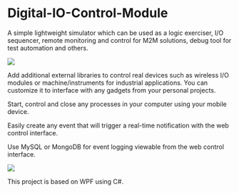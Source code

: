 # Digital-IO-Control-Module


A simple lightweight simulator which can be used as a logic exerciser, I/O sequencer, remote monitoring and control for M2M solutions, debug tool for test automation and others.

[](https://github.com/EdoLabWorks/xedo-imgs/blob/master/BlueIOModule.png)
![](https://github.com/EdoLabWorks/ximgs/blob/master/newIOmodule.png)

Add additional external libraries to control real devices such as wireless I/O modules or machine/instruments for industrial applications. You can customize it to interface with any gadgets from your personal projects.

Start, control and close any processes in your computer using your mobile device.

[](https://github.com/EdoLabWorks/xedo-imgs/blob/master/OverviewIOModule.png)

Easily create any event that will trigger a real-time notification with the web control interface.  

Use MySQL or MongoDB for event logging viewable from the web control interface.

![](https://github.com/EdoLabWorks/ximgs/blob/master/canvas.png)

This project is based on WPF using C#.



